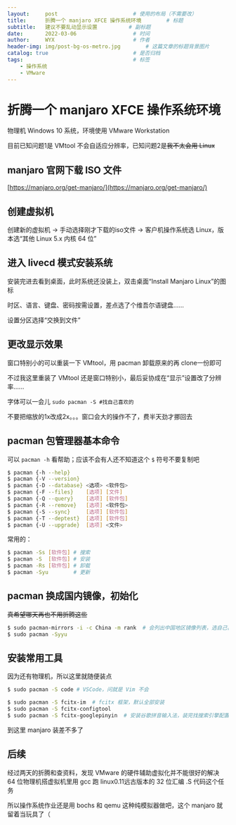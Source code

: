 ```yaml
---
layout:     post   				        # 使用的布局（不需要改）
title:      折腾一个 manjaro XFCE 操作系统环境 		# 标题 
subtitle:   建议不要乱动显示设置			# 副标题
date:       2022-03-06 				    # 时间
author:     WYX 					    # 作者
header-img: img/post-bg-os-metro.jpg 	    # 这篇文章的标题背景图片
catalog: true 						    # 是否归档
tags:								    # 标签
    - 操作系统
    - VMware
---
```


# 折腾一个 manjaro XFCE 操作系统环境

物理机 Windows 10 系统，环境使用 VMware Workstation

目前已知问题1是 VMtool 不会自适应分辨率，已知问题2是~~我不太会用 Linux~~

## manjaro 官网下载 ISO 文件

[https://manjaro.org/get-manjaro/](https://manjaro.org/get-manjaro/)

## 创建虚拟机

创建新的虚拟机 -> 手动选择刚才下载的iso文件 -> 客户机操作系统选 Linux，版本选“其他 Linux 5.x 内核 64 位” 

## 进入 livecd 模式安装系统 

安装完进去看到桌面，此时系统还没装上，双击桌面“Install Manjaro Linux”的图标

时区、语言、键盘、密码按需设置，差点选了个维吾尔语键盘……

设置分区选择“交换到文件”

## 更改显示效果

窗口特别小的可以重装一下 VMtool，用 pacman 卸载原来的再 clone一份即可

不过我这里重装了 VMtool 还是窗口特别小，最后妥协成在“显示”设置改了分辨率……

字体可以一会儿 `sudo pacman -S #找自己喜欢的` 

不要把缩放的1x改成2x。。。窗口会大的操作不了，费半天劲才挪回去

## pacman 包管理器基本命令

可以 `pacman -h` 看帮助；应该不会有人还不知道这个 `$` 符号不要复制吧

```bash
$ pacman {-h --help}
$ pacman {-V --version}
$ pacman {-D --database} <选项> <软件包>
$ pacman {-F --files}    [选项] [文件]
$ pacman {-Q --query}    [选项] [软件包]
$ pacman {-R --remove}   [选项] <软件包>
$ pacman {-S --sync}     [选项] [软件包]
$ pacman {-T --deptest}  [选项] [软件包]
$ pacman {-U --upgrade}  [选项] <文件>
```

常用的：

```bash
$ pacman -Ss [软件包] # 搜索
$ pacman -S  [软件包] # 安装
$ pacman -Rs [软件包] # 卸载
$ pacman -Syu        # 更新
```

## pacman 换成国内镜像，初始化

~~真希望哪天再也不用折腾这些~~

```bash
$ sudo pacman-mirrors -i -c China -m rank  # 会列出中国地区镜像列表，选自己喜欢的
$ sudo pacman -Syyu
```

## 安装常用工具

因为还有物理机，所以这里就随便装点

```bash
$ sudo pacman -S code # VSCode，问就是 Vim 不会

$ sudo pacman -S fcitx-im  # fcitx 框架，默认全部安装
$ sudo pacman -S fcitx-configtool
$ sudo pacman -S fcitx-googlepinyin  # 安装谷歌拼音输入法，装完找搜索引擎配置一下需要重启
```

到这里 manjaro 装差不多了



## 后续

经过两天的折腾和查资料，发现 VMware 的硬件辅助虚拟化并不能很好的解决 64 位物理机搭虚拟机里用 gcc 跑 linux0.11远古版本的 32 位汇编 .S 代码这个任务

所以操作系统作业还是用 bochs 和 qemu 这种纯模拟器做吧，这个 manjaro 就留着当玩具了（

